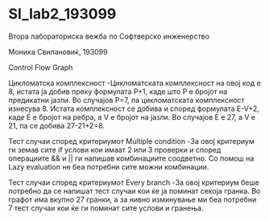 # SI_lab2_193099

Втора лабораториска вежба по Софтверско инженерство

Моника Свилановиќ, 193099

Control Flow Graph

Цикломатска комплексност
-Цикломатската комплексност на овој код е 8, истата ја добив преку формулата P+1, каде што P е бројот на предикатни јазли. Во случајoв P=7, па цикломатската комплексност изнесува 8.
Истата комплексност се добива и според формулата E-V+2, каде Е е бројот на ребра, а V е бројот на јазли. Во случајов E е 27, а V е 21, па се добива 27-21+2=8.

Тест случаи според критериумот Multiple condition
-За овој критериум ги земав сите if услови кои имаат 2 или 3 проверки и според операциите && и || ги напишав комбинациите соодветно. Со помош на Lazy evaluation не беа потребни сите можни комбинации.

Тест случаи според критериумот Every branch
-За овој критериум беше потребно да се напишат тест случаи кои ќе ја поминат секоја гранка. Во графот има вкупно 27 гранки, а за нивно изминување ми беа потребни 7 тест случаи кои ќе ги поминат сите услови и гранења.
